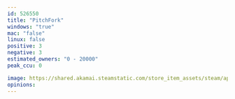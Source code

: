 ```yaml
---
id: 526550
title: "PitchFork"
windows: "true"
mac: "false"
linux: false
positive: 3
negative: 3
estimated_owners: "0 - 20000"
peak_ccu: 0

image: https://shared.akamai.steamstatic.com/store_item_assets/steam/apps/526550/header.jpg?t=1476431727
opinions:
---
```

